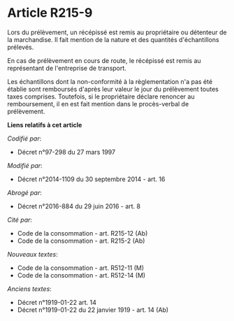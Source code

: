# Article R215-9

Lors du prélèvement, un récépissé est remis au propriétaire ou détenteur de la marchandise. Il fait mention de la nature et
des quantités d'échantillons prélevés. 

En cas de prélèvement en cours de route, le récépissé est remis au représentant de l'entreprise de transport. 

Les échantillons dont la non-conformité à la règlementation n'a pas été établie sont remboursés d'après leur valeur le jour
du prélèvement toutes taxes comprises. Toutefois, si le propriétaire déclare renoncer au remboursement, il en est fait
mention dans le procès-verbal de prélèvement.

**Liens relatifs à cet article**

_Codifié par_:

  - Décret n°97-298 du 27 mars 1997

_Modifié par_:

  - Décret n°2014-1109 du 30 septembre 2014 - art. 16

_Abrogé par_:

  - Décret n°2016-884 du 29 juin 2016 - art. 8

_Cité par_:

  - Code de la consommation - art. R215-12 (Ab)
  - Code de la consommation - art. R215-2 (Ab)

_Nouveaux textes_:

  - Code de la consommation - art. R512-11 (M)
  - Code de la consommation - art. R512-14 (M)

_Anciens textes_:

  - Décret n°1919-01-22 art. 14
  - Décret n°1919-01-22 du 22 janvier 1919 - art. 14 (Ab)
